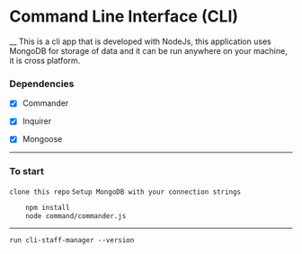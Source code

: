 # Command Line Interface (CLI)

__ This is a cli app that is developed with NodeJs, this application uses MongoDB for storage of data and it can be run anywhere on your machine, it is cross platform.

### Dependencies
* [x] Commander
* [x] Inquirer
* [x] Mongoose


---

### To start
` clone this repo `
` Setup MongoDB with your connection strings `
``` bash
    npm install
    node command/commander.js
```

---

` run cli-staff-manager --version `